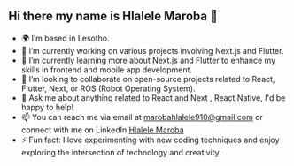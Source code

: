 ## Hi there my name is Hlalele Maroba 👋

- 🌍  I’m based in Lesotho.
- 🔭  I’m currently working on various projects involving Next.js and Flutter.
- 🌱 I’m currently learning more about Next.js and Flutter to enhance my skills in frontend and mobile app development.
- 👯 I’m looking to collaborate on open-source projects related to React, Flutter, Next,  or ROS (Robot Operating System).
- 💬 Ask me about anything related to React and Next , React Native,  I'd be happy to help!
- 📫 You can reach me via email at marobahlalele910@gmail.com or connect with me on LinkedIn <a href="https://www.linkedin.com/in/hlalele-maroba-0b0001211/">Hlalele Maroba</a>
- ⚡ Fun fact: I love experimenting with new coding techniques and enjoy exploring the intersection of technology and creativity.

  

